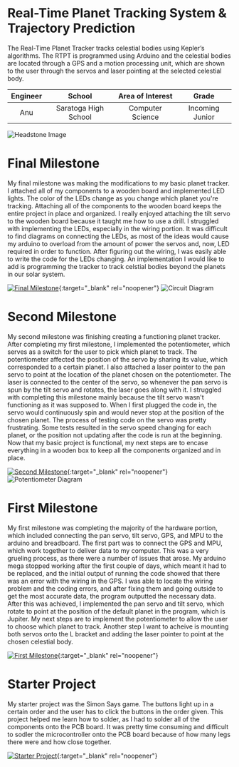 ﻿# Real-Time Planet Tracking System & Trajectory Prediction
The Real-Time Planet Tracker tracks celestial bodies using Kepler’s algorithms. The RTPT is programmed using Arduino and the celestial bodies are located through a GPS and a motion processing unit, which are shown to the user through the servos and laser pointing at the selected celestial body.

| **Engineer** | **School** | **Area of Interest** | **Grade** |
|:--:|:--:|:--:|:--:|
| Anu | Saratoga High School | Computer Science | Incoming Junior

![Headstone Image](https://lh3.googleusercontent.com/pw/AM-JKLWOE_bWAj9twGssXxUG27Ftw0bwxgn-iafSzjxQ0Uu52ZZpJRw2lnKLgeU_ImVyBurHE6haYbYiNBKq_NpijfUcmvh5ljUwxhtbIEbumTs58MUYXCXgAETFNA0ui6goKovzMg9ULKHzh6mYEWLOX6z3=w1466-h1464-no?authuser=0)
  
# Final Milestone
My final milestone was making the modifications to my basic planet tracker. I attached all of my components to a wooden board and implemented LED lights. The color of the LEDs change as you change which planet you're tracking. Attaching all of the components to the wooden board keeps the entire project in place and organized. I really enjoyed attaching the tilt servo to the wooden board because it taught me how to use a drill. I struggled with implementing the LEDs, especially in the wiring portion. It was difficult to find diagrams on connecting the LEDs, as most of the ideas would cause my arduino to overload from the amount of power the servos and, now, LED required in order to function. After figuring out the wiring, I was easily able to write the code for the LEDs changing. An implementation I would like to add is programming the tracker to track celstial bodies beyond the planets in our solar system.

[![Final Milestone](https://res.cloudinary.com/marcomontalbano/image/upload/v1612573869/video_to_markdown/images/youtube--F7M7imOVGug-c05b58ac6eb4c4700831b2b3070cd403.jpg )](https://www.youtube.com/watch?v=F7M7imOVGug&feature=emb_logo "Final Milestone"){:target="_blank" rel="noopener"}
![Circuit Diagram](https://lh3.googleusercontent.com/BL5eNfxXB6bBOCtKt5-zU2n9D0hwLug_WQ1VxfvgzOcP8RswQz6ziA4_gsmPtbiWah8id6icuvLGha8G0JBGq6UDwtnVRksQ9w2sd5omP45wYKB9PN2U1-DLvz94rr2dVUGTdMyIwlzJC9NxBc3TWO5KDtPKCwH3zdwxoHOK5YSnQ58WWNd9SNdb-gouG1sy7_3fwPd8tTmYEURY6Ccy4jxQgsMEFa8PbIFy_vYvLePaE0_ZhGJotRUaZCmEzwIdn4kmlRFrlFWvrlblldH6xvN2ZQbtokKQ-B9jjs_rs50eMWl6hxVPjeu4ajGT0upTCTTez_qg0LQlDYPWXgjSzIEjIvpjLzm8D16oF8AD_T_ncpzuYzslTrjOLXrQNxxt4aA7XECQI6lUWNinqlJpc85iCUFBs_tlhsOPuXb0hsGUno9fODoq5NOT12Xm6ii6sZGN2ysG5PB-2MTW7zEzVe9iqPiEdvRBZa3T3VSgEGbdZ-2kkpT9bs7euT5kqU5sTKC-_VhRwUpnEJz2ozOoQ0u8gKxIHSslETeaF4iL-koGBYvMsKsr4G-uZjVhCBrJBNVbhTvtobmxPmjVsoe1h0yrUZWZvFRTSHodG2_60XRZjKJ94ePD8MwRC35ztlT3t3IFG9tmiSh5DUELVSHr-siY9BVGXsq_EikZM22w5ytuoMLeSRvvq3taPrHstu6NvIOBK7dGoXOyY6wzctd-kfP_ulmJ1m7ADODvbbpqOAZ2Oda19NP1U84brMTfQ1eDFBJViE4-8OuM0mLacf6Y6_Fvs_zpsGYbtsDdgPogkXt1TsRkLSs7Mn75hH2-TiHoR4-lhLBBE-PfygJpT1ptjMxPX2FQFcSwKq3B7Q=w1375-h692-no?authuser=0)

# Second Milestone
My second milestone was finishing creating a functioning planet tracker. After completing my first milestone, I implemented the potentiometer, which serves as a switch for the user to pick which planet to track. The potentiometer affected the position of the servo by sharing its value, which corresponded to a certain planet. I also attached a laser pointer to the pan servo to point at the location of the planet chosen on the potentiometer. The laser is connected to the center of the servo, so whenever the pan servo is spun by the tilt servo and rotates, the laser goes along with it. I struggled with completing this milestone mainly because the tilt servo wasn't functioning as it was supposed to. When I first plugged the code in, the servo would continuously spin and would never stop at the position of the chosen planet. The process of testing code on the servo was pretty frustrating. Some tests resulted in the servo speed changing for each planet, or the position not updating after the code is run at the beginning. Now that my basic project is functional, my next steps are to encase everything in a wooden box to keep all the components organized and in place.

[![Second Milestone](https://i.ytimg.com/vi/vhO4ft5gPMw/sddefault.jpg)](https://www.youtube.com/watch?v=vhO4ft5gPMw&ab_channel=BlueStampEng "Second Milestone"){:target="_blank" rel="noopener"}
![Potentiometer Diagram](https://bluestampengineering.com/wp-content/uploads/2022/03/if_noled-1.png)
# First Milestone
  
My first milestone was completing the majority of the hardware portion, which included connecting the pan servo, tilt servo, GPS, and MPU to the arduino and breadboard. The first part was to connect the GPS and MPU, which work together to deliver data to my computer. This was a very grueling process, as there were a number of issues that arose. My arduino mega stopped working after the first couple of days, which meant it had to be replaced, and the initial output of running the code showed that there was an error with the wiring in the GPS. I was able to locate the wiring problem and the coding errors, and after fixing them and going outside to get the most accurate data, the program outputted the necessary data. After this was achieved, I implemented the pan servo and tilt servo, which rotate to point at the position of the default planet in the program, which is Jupiter. My next steps are to implement the potentiometer to allow the user to choose which planet to track. Another step I want to acheive is mounting both servos onto the L bracket and adding the laser pointer to point at the chosen celestial body.


[![First Milestone](https://i.ytimg.com/vi/_fhy38Evc5s/sddefault.jpg)](https://www.youtube.com/watch?v=_fhy38Evc5s&t "First Milestone"){:target="_blank" rel="noopener"}
# Starter Project
  

My starter project was the Simon Says game. The buttons light up in a certain order and the user has to click the buttons in the order given. This project helped me learn how to solder, as I had to solder all of the components onto the PCB board. It was pretty time consuming and difficult to sodler the microcontroller onto the PCB board because of how many legs there were and how close together.

[![Starter Project](https://i.ytimg.com/vi/hjrZfWrw32Q/sddefault.jpg)](https://www.youtube.com/watch?v=hjrZfWrw32Q&t "Starter Project"){:target="_blank" rel="noopener"}
